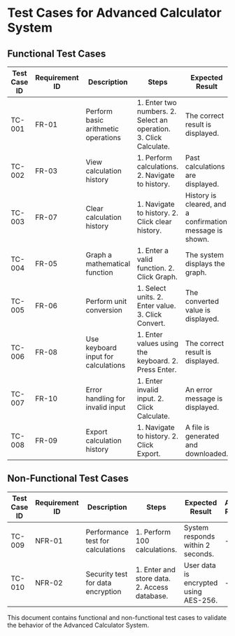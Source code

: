 # Test Cases for Advanced Calculator System

## **Functional Test Cases**

| **Test Case ID** | **Requirement ID** | **Description** | **Steps** | **Expected Result** | **Actual Result** | **Status (Pass/Fail)** |
|-----------------|------------------|---------------|----------|-----------------|-----------------|-----------------|
| TC-001 | FR-01 | Perform basic arithmetic operations | 1. Enter two numbers. 2. Select an operation. 3. Click Calculate. | The correct result is displayed. | - | - |
| TC-002 | FR-03 | View calculation history | 1. Perform calculations. 2. Navigate to history. | Past calculations are displayed. | - | - |
| TC-003 | FR-07 | Clear calculation history | 1. Navigate to history. 2. Click clear history. | History is cleared, and a confirmation message is shown. | - | - |
| TC-004 | FR-05 | Graph a mathematical function | 1. Enter a valid function. 2. Click Graph. | The system displays the graph. | - | - |
| TC-005 | FR-06 | Perform unit conversion | 1. Select units. 2. Enter value. 3. Click Convert. | The converted value is displayed. | - | - |
| TC-006 | FR-08 | Use keyboard input for calculations | 1. Enter values using the keyboard. 2. Press Enter. | The correct result is displayed. | - | - |
| TC-007 | FR-10 | Error handling for invalid input | 1. Enter invalid input. 2. Click Calculate. | An error message is displayed. | - | - |
| TC-008 | FR-09 | Export calculation history | 1. Navigate to history. 2. Click Export. | A file is generated and downloaded. | - | - |

## **Non-Functional Test Cases**

| **Test Case ID** | **Requirement ID** | **Description** | **Steps** | **Expected Result** | **Actual Result** | **Status (Pass/Fail)** |
|-----------------|------------------|---------------|----------|-----------------|-----------------|-----------------|
| TC-009 | NFR-01 | Performance test for calculations | 1. Perform 100 calculations. | System responds within 2 seconds. | - | - |
| TC-010 | NFR-02 | Security test for data encryption | 1. Enter and store data. 2. Access database. | User data is encrypted using AES-256. | - | - |

This document contains functional and non-functional test cases to validate the behavior of the Advanced Calculator System.

